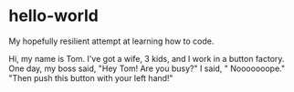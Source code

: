 # hello-world
My hopefully resilient attempt at learning how to code.

Hi, my name is Tom.
I've got a wife, 3 kids, and I work in a button factory.
One day, my boss said, "Hey Tom! Are you busy?"
I said, " Nooooooope."
"Then push this button with your left hand!"
